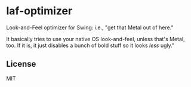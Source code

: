 # laf-optimizer

Look-and-Feel optimizer for Swing: i.e., "get that Metal out of here."

It basically tries to use your native OS look-and-feel, unless that's Metal, too. If it is, it just disables a bunch of bold stuff so it looks *less* ugly."

## License

MIT
